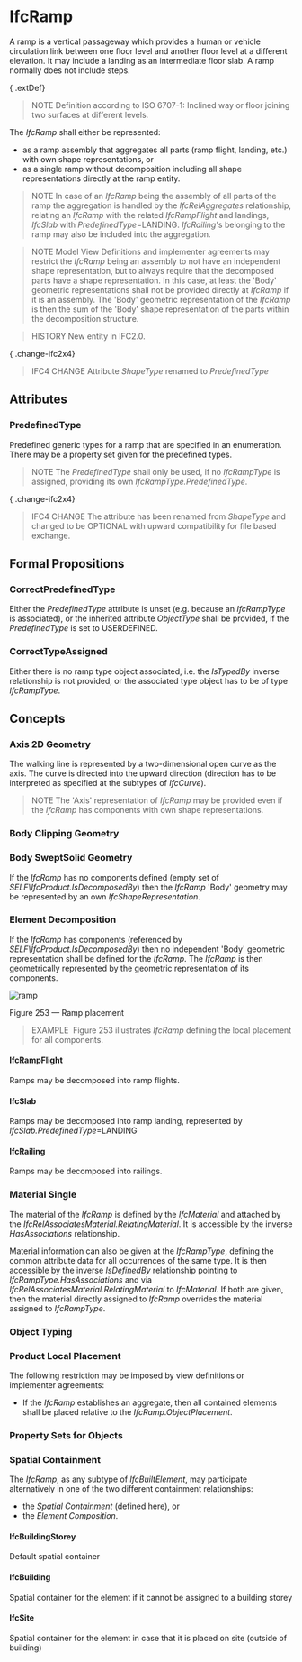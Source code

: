 # IfcRamp

A ramp is a vertical passageway which provides a human or vehicle circulation link between one floor level and another floor level at a different elevation. It may include a landing as an intermediate floor slab. A ramp normally does not include steps.
<!-- end of short definition -->

{ .extDef}
> NOTE Definition according to ISO 6707-1: Inclined way or floor joining two surfaces at different levels.

The _IfcRamp_ shall either be represented:

* as a ramp assembly that aggregates all parts (ramp flight, landing, etc.) with own shape representations, or
* as a single ramp without decomposition including all shape representations directly at the ramp entity.

> NOTE In case of an _IfcRamp_ being the assembly of all parts of the ramp the aggregation is handled by the _IfcRelAggregates_ relationship, relating an _IfcRamp_ with the related _IfcRampFlight_ and landings, _IfcSlab_ with _PredefinedType_=LANDING. _IfcRailing_'s belonging to the ramp may also be included into the aggregation.

> NOTE Model View Definitions and implementer agreements may restrict the _IfcRamp_ being an assembly to not have an independent shape representation, but to always require that the decomposed parts have a shape representation. In this case, at least the 'Body' geometric representations shall not be provided directly at _IfcRamp_ if it is an assembly. The 'Body' geometric representation of the _IfcRamp_ is then the sum of the 'Body' shape representation of the parts within the decomposition structure.

> HISTORY New entity in IFC2.0.

{ .change-ifc2x4}
> IFC4 CHANGE Attribute _ShapeType_ renamed to _PredefinedType_

## Attributes

### PredefinedType
Predefined generic types for a ramp that are specified in an enumeration. There may be a property set given for the predefined types.
> NOTE The _PredefinedType_ shall only be used, if no _IfcRampType_ is assigned, providing its own _IfcRampType.PredefinedType_.

{ .change-ifc2x4}
> IFC4 CHANGE The attribute has been renamed from _ShapeType_ and changed to be OPTIONAL with upward compatibility for file based exchange.

## Formal Propositions

### CorrectPredefinedType
Either the _PredefinedType_ attribute is unset (e.g. because an _IfcRampType_ is associated), or the inherited attribute _ObjectType_ shall be provided, if the _PredefinedType_ is set to USERDEFINED.

### CorrectTypeAssigned
Either there is no ramp type object associated, i.e. the _IsTypedBy_ inverse relationship is not provided, or the associated type object has to be of type _IfcRampType_.

## Concepts

### Axis 2D Geometry

The walking line is represented by a two-dimensional open curve as the axis. The curve is directed into the upward direction (direction has to be interpreted as specified at the subtypes of _IfcCurve_).

> NOTE The 'Axis' representation of _IfcRamp_ may be provided even if the _IfcRamp_ has components with own shape representations.

### Body Clipping Geometry



### Body SweptSolid Geometry

If the _IfcRamp_ has no components defined (empty set of _SELF\IfcProduct.IsDecomposedBy_) then the _IfcRamp_ 'Body' geometry may be represented by an own _IfcShapeRepresentation_.

### Element Decomposition

If the _IfcRamp_ has components (referenced by _SELF\IfcProduct.IsDecomposedBy_) then no independent 'Body' geometric representation shall be defined for the _IfcRamp_. The _IfcRamp_ is then geometrically represented by the geometric representation of its components.

![ramp](../../../../figures/ifcramp-layout1.gif)

Figure 253 — Ramp placement

> EXAMPLE  Figure 253 illustrates _IfcRamp_ defining the local placement for all components.

#### IfcRampFlight

Ramps may be decomposed into ramp flights.

#### IfcSlab

Ramps may be decomposed into ramp landing, represented by _IfcSlab.PredefinedType_=LANDING

#### IfcRailing

Ramps may be decomposed into railings.

### Material Single

The material of the _IfcRamp_ is defined by the _IfcMaterial_ and attached by the _IfcRelAssociatesMaterial.RelatingMaterial_. It is accessible by the inverse _HasAssociations_ relationship.

Material information can also be given at the _IfcRampType_, defining the common attribute data for all occurrences of the same type. It is then accessible by the inverse _IsDefinedBy_ relationship pointing to _IfcRampType.HasAssociations_ and via _IfcRelAssociatesMaterial.RelatingMaterial_ to _IfcMaterial_. If both are given, then the material directly assigned to _IfcRamp_ overrides the material assigned to _IfcRampType_.

### Object Typing



### Product Local Placement

The following restriction may be imposed by view definitions or implementer agreements:

* If the _IfcRamp_ establishes an aggregate, then all contained elements shall be placed relative to the _IfcRamp.ObjectPlacement_.

### Property Sets for Objects



### Spatial Containment

The _IfcRamp_, as any subtype of _IfcBuiltElement_, may participate alternatively in one of the two different containment relationships:

* the _Spatial Containment_ (defined here), or
* the _Element Composition_.

#### IfcBuildingStorey

Default spatial container

#### IfcBuilding

Spatial container for the element if it cannot be assigned to a building storey

#### IfcSite

Spatial container for the element in case that it is placed on site (outside of building)


